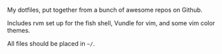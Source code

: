 My dotfiles, put together from a bunch of awesome repos on Github.

Includes rvm set up for the fish shell, Vundle for vim, and some vim color themes.

All files should be placed in `~/`.
